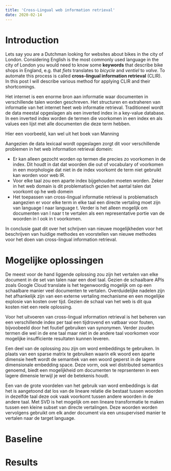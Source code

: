 ```yaml
---
title: 'Cross-Lingual web information retrieval'
date: 2020-02-14
---
```


Introduction
======
Lets say you are a Dutchman looking for websites about bikes in the city of London. Considering English is the most 
commonly used language in the city of London you would need to know some <b>keywords</b> that describe bike shops in 
England, e.g. that <i>fiets</i> translates to <i>bicycle</i> and <i>ventiel</i> to <i>valve</i>. To automate this process
is called <b>cross-lingual information retrieval</b> (CLIR). In this post I will describe various method for applying CLIR
and their shortcomings.
 
<p>
Het internet is een enorme bron aan informatie waar documenten in verschillende talen worden geschreven. Het structuren
en extraheren van informatie van het internet heet web informatie retrieval. Traditioneel wordt de data meestal opgeslagen
als een inverted index in a key-value database. In een inverted index worden de termen die voorkomen in een index en als values een lijst met 
alle documenten die deze term hebben.
</p>
<p>
Hier een voorbeeld, kan wel uit het boek van Manning
</p>

Aangezien de data lexicaal wordt opgeslagen zorgt dit voor verschillende problemen in het web information retrieval domein:

<ul>
<li>Er kan alleen gezocht worden op termen die precies zo voorkomen in de index. Dit houdt in dat dat woorden die out of 
vocabulary of voorkomen in een morphologie dat niet in de index voorkomt de term niet gebruikt kan worden voor web IR.</li>
<li>Voor elke taal zou een aparte index bijgehouden moeten worden. Zeker in het web domain is dit problematisch gezien
het aantal talen dat voorkomt op he web domein</li>
<li>Het toepassen van cross-lingual informatie retrieval is problematisch aangezien er voor elke term in elke taal een 
 directe vertaling moet zijn van language l naar language t. Verder is het alleen mogelijk om documenten van l naar t
 te vertalen als een representative portie van de woorden in l ook in t voorkomen.</li>
</ul>

In conclusie gaat dit over het schrijven van nieuwe mogelijkheden voor het beschrijven van huidige methodes en voorstellen
van nieuwe methodes voor het doen van cross-lingual information retrieval. 

Mogelijke oplossingen 
======
De meest voor de hand liggende oplossing zou zijn het vertalen van elke document in de set van talen naar een doel taal.
Gezien de schaalbare APIs zoals Google Cloud translate is het tegenwoordig mogelijk om op een schaalbare manier veel 
documenten te vertalen. Overduidelijke nadelen zijn het afhankelijk zijn van een externe vertaling mechanisme en een 
mogelijke explosie van kosten over tijd. Gezien de schaal van het web is dit qua kosten niet een reele oplossing. 
<p>
Voor het uitvoeren van cross-lingual information retrieval is het beheren van een verschillende index per taal een tijdrovend
en vatbaar voor fouten, bijvoobeeld door het foutief gebruiken van synonymen. Verder zouden termen die wel in de ene taal
maar niet in de andere taal voorkomen voor mogelijke insufficiente resultaten kunnen leveren.   
</p>
<p>
Een deel van de oplossing zou zijn om word embeddings te gebruiken. In plaats van een sparse matrix te gebruiken waarin
elk woord een aparte dimensie heeft wordt de semantiek van een woord geperst in de lagere dimensionale embedding space.
Deze vorm, ook wel distributed semantics genoemd, biedt een mogelijkheid om documenten te reprsenteren in een lagere 
dimensie terwijl je wel de betekenis houdt. 
</p>
<p>
Een van de grote voordelen van het gebruik van word embeddings is dat het is aangetoond dat los van de lineare relatie
die bestaat tussen woorden in dezelfde taal deze ook vaak voorkomt tussen andere woorden in de andere taal. Met SVD is 
het mogelijk om een lineare transformatie te maken tussen een kleine subset van directe vertalingen. Deze woorden worden
vervolgens gebruikt om elk ander document via een unsupervised manier te vertalen naar de target language.
</p>

Baseline 
======

Results 
======